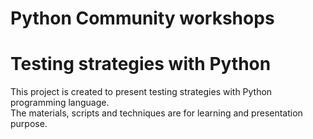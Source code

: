 Python Community workshops 
==========================

# Testing strategies with Python

This project is created to present testing strategies with Python programming language.  
The materials, scripts and techniques are for learning and presentation purpose.  
